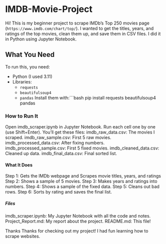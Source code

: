 # IMDB-Movie-Project
Hi! This is my beginner project to scrape IMDb’s Top 250 movies page (`https://www.imdb.com/chart/top/`). I wanted to get the titles, years, and ratings of the top movies, clean them up, and save them in CSV files. I did it in Python using Jupyter Notebook.
## What You Need
To run this, you need:
- Python (I used 3.11)
- Libraries:
  - `requests`
  - `beautifulsoup4`
  - `pandas`
Install them with:```bash
pip install requests beautifulsoup4 pandas

###  How to Run It
Open imdb_scraper.ipynb in Jupyter Notebook.
Run each cell one by one (use Shift+Enter).
You’ll get these files:
imdb_raw_data.csv: The movies I scraped.
imdb_raw_sample.csv: First 5 raw movies.
imdb_processed_data.csv: After fixing numbers.
imdb_processed_sample.csv: First 5 fixed movies.
imdb_cleaned_data.csv: Cleaned up data.
imdb_final_data.csv: Final sorted list.

#### What It Does
Step 1: Gets the IMDb webpage and Scrapes movie titles, years, and ratings 
Step 2: Shows a sample of 5 movies.
Step 3: Makes years and ratings into numbers.
Step 4: Shows a sample of the fixed data.
Step 5: Cleans out bad rows.
Step 6: Sorts by rating and saves the final list.

##### Files
imdb_scraper.ipynb: My Jupyter Notebook with all the code and notes.
Project_Report.md: My report about the project.
README.md: This file!

Thanks
Thanks for checking out my project! I had fun learning how to scrape websites.
